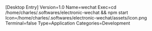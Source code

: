 [Desktop Entry]
Version=1.0
Name=wechat
Exec=cd /home/charles/.softwares/electronic-wechat && npm start
Icon=/home/charles/.softwares/electronic-wechat/assets/icon.png
Terminal=false
Type=Application
Categories=Development